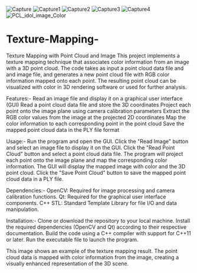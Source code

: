 ![Capture](https://github.com/bharath107/Texture-Mapping-/assets/61610825/53448138-1ced-43f7-866c-180358a71d8e)
![Capture1](https://github.com/bharath107/Texture-Mapping-/assets/61610825/1775aa64-80fc-4d41-aec5-05404a5eb968)
![Capture2](https://github.com/bharath107/Texture-Mapping-/assets/61610825/3d267733-b4d5-4ae7-9448-f437ec1e21af)
![Capture3](https://github.com/bharath107/Texture-Mapping-/assets/61610825/dd2797e4-5db2-4316-afe2-d1e916a7f1fd)
![Capture4](https://github.com/bharath107/Texture-Mapping-/assets/61610825/07e3a8dd-f11a-4b77-b838-09c3d6e18f33)
![PCL_idol_image_Color](https://github.com/bharath107/Texture-Mapping-/assets/61610825/a097b7e7-8490-48ce-8043-f66498afab0a)
# Texture-Mapping-
Texture Mapping with Point Cloud and Image
This project implements a texture mapping technique that associates color information from an image with a 3D point cloud. The code takes as input a point cloud data file and 
and image file, and generates a new point cloud file with RGB color information mapped onto each point. The resulting point cloud can be visualized with color in 3D rendering 
software or used for further analysis.

Features:-
Read an image file and display it on a graphical user interface (GUI)
Read a point cloud data file and store the 3D coordinates
Project each point onto the image plane using camera calibration parameters
Extract the RGB color values from the image at the projected 2D coordinates
Map the color information to each corresponding point in the point cloud
Save the mapped point cloud data in the PLY file format

Usage:-
Run the program and open the GUI.
Click the "Read Image" button and select an image file to display it on the GUI.
Click the "Read Point Cloud" button and select a point cloud data file.
The program will project each point onto the image plane and map the corresponding color information.
The GUI will display the mapped image with color and the 3D point cloud.
Click the "Save Point Cloud" button to save the mapped point cloud data in a PLY file.

Dependencies:-
OpenCV: Required for image processing and camera calibration functions.
Qt: Required for the graphical user interface components.
C++ STL: Standard Template Library for file I/O and data manipulation.

Installation:-
Clone or download the repository to your local machine.
Install the required dependencies (OpenCV and Qt) according to their respective documentation.
Build the code using a C++ compiler with support for C++11 or later.
Run the executable file to launch the program.

This image shows an example of the texture mapping result. The point cloud data is mapped with color information from the image, creating a visually enhanced representation of the 3D scene.

